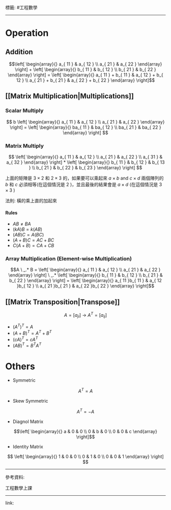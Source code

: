 標籤: #工程數學 

---

# Operation

## Addition

$$\left[ 
\begin{array}{}
a_{ 11 } & a_{ 12 } \\
a_{ 21 } & a_{ 22 }
\end{array}
\right] + 
\left[
\begin{array}{}
b_{ 11 } & b_{ 12 } \\
b_{ 21 } & b_{ 22 }
\end{array}
\right] = 
\left[
\begin{array}{}
a_{ 11 } + b_{ 11 } & a_{ 12 } + b_{ 12 } \\
a_{ 21 } + b_{ 21 } & a_{ 22 } + b_{ 22 }
\end{array}
\right]$$

## [[Matrix Multiplication|Multiplications]]

### Scalar Multiply

$$
b
\left[
\begin{array}{}
a_{ 11 } & a_{ 12 } \\
a_{ 21 } & a_{ 22 }
\end{array}
\right] = 
\left[
\begin{array}{}
ba_{ 11 } & ba_{ 12 } \\
ba_{ 21 } & ba_{ 22 }
\end{array}
\right]
$$

### Matrix Multiply

$$
\left[
\begin{array}{}
a_{ 11 } & a_{ 12 } \\
a_{ 21 } & a_{ 22 } \\
a_{ 31 } & a_{ 32 }
\end{array}
\right] *
\left[
\begin{array}{}
b_{ 11 } & b_{ 12 } & b_{ 13 } \\
b_{ 21 } & b_{ 22 } & b_{ 23 }
\end{array}
\right]
$$

上面的矩陣是 $3\times 2$ 和 $2\times 3$ 的，如果要可以乘起來 $a\times b \text{ and } c \times d$ 兩個陣列的 $b$ 和 $c$ 必須相等(在這個情況是 $2$ )，並且最後的結果會是 $a\times d$ (在這個情況是 $3\times 3$ )

法則: 橫的乘上直的加起來

#### Rules

- $AB \neq BA$
- $(kA)B = k(AB)$
- $(AB)C = A(BC)$
- $(A + B)C = AC + BC$
- $C(A + B) = CA + CB$

### Array Multiplication (Element-wise Multiplication)

$$A \ _.* B = 
\left[
\begin{array}{}
a_{ 11 } & a_{ 12 } \\
a_{ 21 } & a_{ 22 }
\end{array}
\right] \ _.*
\left[
\begin{array}{}
b_{ 11 } & b_{ 12 } \\
b_{ 21 } & b_{ 22 }
\end{array}
\right] = 
\left[
\begin{array}{}
a_{ 11 }b_{ 11 } & a_{ 12 }b_{ 12 } \\
a_{ 21 }b_{ 21 } & a_{ 22 }b_{ 22 }
\end{array}
\right]$$

## [[Matrix Transposition|Transpose]]

$$A = [a_{ ji }] \ \rightarrow \ A^T = [a_{ ij }]$$

- $(A^T)^T = A$
- $(A + B)^T = A^T + B^T$
- $(cA)^T = cA^T$
- $(AB)^T = B^T A^T$

# Others

- Symmetric

$$A^T = A$$

- Skew Symmetric 

$$A^T = -A$$

- Diagnol Matrix

$$\left[
\begin{array}{}
a & 0 & 0 \\
0 & b & 0 \\
0 & 0 & c
\end{array}
\right]$$

- Identity Matrix

$$
\left[
\begin{array}{}
1 & 0 & 0 \\
0 & 1 & 0 \\
0 & 0 & 1
\end{array}
\right]
$$

---

參考資料:

工程數學上課

---

link:


